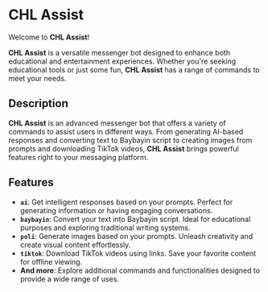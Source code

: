 # **CHL Assist**

Welcome to **CHL Assist**!

**CHL Assist** is a versatile messenger bot designed to enhance both educational and entertainment experiences. Whether you're seeking educational tools or just some fun, **CHL Assist** has a range of commands to meet your needs.

## **Description**

**CHL Assist** is an advanced messenger bot that offers a variety of commands to assist users in different ways. From generating AI-based responses and converting text to Baybayin script to creating images from prompts and downloading TikTok videos, **CHL Assist** brings powerful features right to your messaging platform.

## **Features**

- **`ai`**: Get intelligent responses based on your prompts. Perfect for generating information or having engaging conversations.
- **`baybayin`**: Convert your text into Baybayin script. Ideal for educational purposes and exploring traditional writing systems.
- **`poli`**: Generate images based on your prompts. Unleash creativity and create visual content effortlessly.
- **`tiktok`**: Download TikTok videos using links. Save your favorite content for offline viewing.
- **And more**: Explore additional commands and functionalities designed to provide a wide range of uses.
